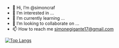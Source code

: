 - 👋 Hi, I’m @simoncraf
- 👀 I’m interested in ...
- 🌱 I’m currently learning ...
- 💞️ I’m looking to collaborate on ...
- 📫 How to reach me simonegigante17@gmail.com

[![Top Langs](https://github-readme-stats.vercel.app/api/top-langs/?username=simoncraf&layout=compact)](https://github.com/simoncraf/p_42)


<!---
simoncraf/simoncraf is a ✨ special ✨ repository because its `README.md` (this file) appears on your GitHub profile.
You can click the Preview link to take a look at your changes.
--->
